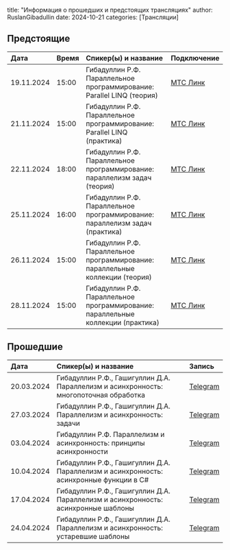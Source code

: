 title: "Информация о прошедших и предстоящих трансляциях"
author: RuslanGibadullin
date: 2024-10-21
categories: [Трансляции]

## Предстоящие

| Дата       | Время | Спикер(ы) и название                                         | Подключение                                               |
| :--------- | ----- | :----------------------------------------------------------- | :-------------------------------------------------------- |
| 19.11.2024 | 15:00 | Гибадуллин Р.Ф. Параллельное программирование: Parallel LINQ (теория) | [MTC Линк](https://my.mts-link.ru/j/111673973/1340246619) |
| 21.11.2024 | 15:00 | Гибадуллин Р.Ф. Параллельное программирование: Parallel LINQ (практика) | [MTC Линк](https://my.mts-link.ru/j/111673973/1719196572) |
| 22.11.2024 | 18:00 | Гибадуллин Р.Ф. Параллельное программирование: параллелизм задач (теория) | [MTC Линк](https://my.mts-link.ru/j/111673973/626458036)  |
| 25.11.2024 | 16:00 | Гибадуллин Р.Ф. Параллельное программирование: параллелизм задач (практика) | [MTC Линк](https://my.mts-link.ru/j/111673973/228664618)  |
| 26.11.2024 | 15:00 | Гибадуллин Р.Ф. Параллельное программирование: параллельные коллекции (теория) | [MTC Линк](https://my.mts-link.ru/j/111673973/678394427)  |
| 28.11.2024 | 15:00 | Гибадуллин Р.Ф. Параллельное программирование: параллельные коллекции (практика) | [MTC Линк](https://my.mts-link.ru/j/111673973/1096895532) |


## Прошедшие

| Дата       | Спикер(ы) и название                                         | Запись                                     |
| :--------- | :----------------------------------------------------------- | :----------------------------------------- |
| 20.03.2024 | Гибадуллин Р.Ф., Гашигуллин Д.А. Параллелизм и асинхронность: многопоточная обработка | [Telegram](https://t.me/CSharpCooking/150) |
| 27.03.2024 | Гибадуллин Р.Ф., Гашигуллин Д.А. Параллелизм и асинхронность: задачи | [Telegram](https://t.me/CSharpCooking/154) |
| 03.04.2024 | Гибадуллин Р.Ф. Параллелизм и асинхронность: принципы асинхронности | [Telegram](https://t.me/CSharpCooking/159) |
| 10.04.2024 | Гибадуллин Р.Ф., Гашигуллин Д.А. Параллелизм и асинхронность: асинхронные функции в C# | [Telegram](https://t.me/CSharpCooking/164) |
| 17.04.2024 | Гибадуллин Р.Ф., Гашигуллин Д.А. Параллелизм и асинхронность: асинхронные шаблоны | [Telegram](https://t.me/CSharpCooking/169) |
| 24.04.2024 | Гибадуллин Р.Ф., Гашигуллин Д.А. Параллелизм и асинхронность: устаревшие шаблоны | [Telegram](https://t.me/CSharpCooking/174) |

